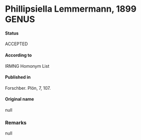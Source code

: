 Phillipsiella Lemmermann, 1899 GENUS
=======

#### Status
ACCEPTED

#### According to
IRMNG Homonym List

#### Published in
Forschber. Plön, 7, 107.

#### Original name
null

### Remarks
null
